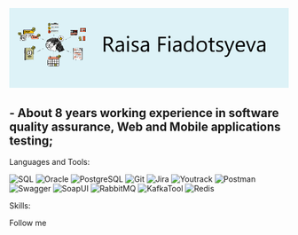 [![Header](https://github.com/yosoyangel/yosoyangel/blob/main/assets/header.png)](https://www.linkedin.com/in/raisa-fedotieva)

## - About 8 years working experience in software quality assurance, Web and Mobile applications testing;

Languages and Tools:

![SQL](https://img.shields.io/badge/-SQL-ddf2f7?style=for-the-badge&logo=mysql)
![Oracle](https://img.shields.io/badge/-Oracle-ddf2f7?style=for-the-badge&logo=oracle)
![PostgreSQL](https://img.shields.io/badge/-PostgreSQL-ddf2f7?style=for-the-badge&logo=PostgreSQL)
![Git](https://img.shields.io/badge/-Git-ddf2f7?style=for-the-badge&logo=git)
![Jira](https://img.shields.io/badge/-Jira-ddf2f7?style=for-the-badge&logo=jirasoftware)
![Youtrack](https://img.shields.io/badge/-Youtrack-ddf2f7?style=for-the-badge&logo=Youtrack?logo=youtrack)
![Postman](https://img.shields.io/badge/-Postman-ddf2f7?style=for-the-badge&logo=Postman)
![Swagger](https://img.shields.io/badge/-Swagger-ddf2f7?style=for-the-badge&logo=Swagger)
![SoapUI](https://img.shields.io/badge/-SoapUI-ddf2f7?style=for-the-badge&logo=SoapUI)
![RabbitMQ](https://img.shields.io/badge/-RabbitMQ-ddf2f7?style=for-the-badge&logo=RabbitMQ)
![KafkaTool](https://img.shields.io/badge/-KafkaTool-ddf2f7?style=for-the-badge&logo=KafkaTool)
![Redis](https://img.shields.io/badge/-Redis-ddf2f7?style=for-the-badge&logo=Redis)

Skills:




Follow me

